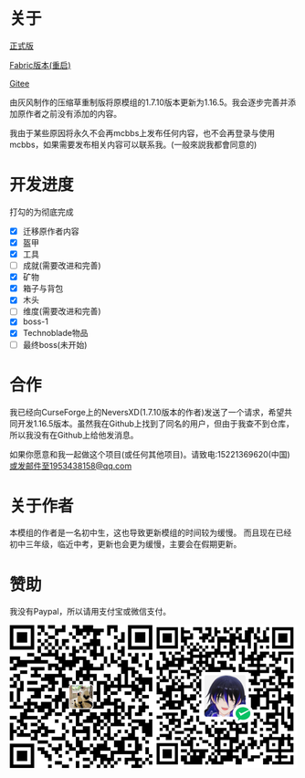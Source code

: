 # 关于

[正式版](https://github.com/Adenx0/Compressed_Grass_Reborn/releases)

[Fabric版本(重启)](https://github.com/Adenx0/CompressedGrassReborn-Fabric)

[Gitee](https://gitee.com/adenx/compressed-grass-reborn)

由灰风制作的压缩草重制版将原模组的1.7.10版本更新为1.16.5。我会逐步完善并添加原作者之前没有添加的内容。

我由于某些原因将永久不会再mcbbs上发布任何内容，也不会再登录与使用mcbbs，如果需要发布相关内容可以联系我。(一般來説我都會同意的)

# 开发进度

打勾的为彻底完成

* [X] 迁移原作者内容
* [X] 盔甲
* [X] 工具
* [ ] 成就(需要改进和完善)
* [X] 矿物
* [X] 箱子与背包
* [X] 木头
* [ ] 维度(需要改进和完善)
* [X] boss-1
* [X] Technoblade物品
* [ ] 最终boss(未开始)

# 合作

我已经向CurseForge上的NeversXD(1.7.10版本的作者)发送了一个请求，希望共同开发1.16.5版本。虽然我在Github上找到了同名的用户，但由于我查不到仓库，所以我没有在Github上给他发消息。

如果你愿意和我一起做这个项目(或任何其他项目)。请致电:15221369620(中国)或发邮件至1953438158@qq.com

# 关于作者

本模组的作者是一名初中生，这也导致更新模组的时间较为缓慢。
而且现在已经初中三年级，临近中考，更新也会更为缓慢，主要会在假期更新。

# 赞助

我没有Paypal，所以请用支付宝或微信支付。

![1668321409087](image/README_CN/1668321409087.png)
